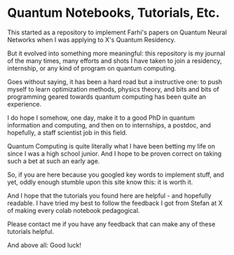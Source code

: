 # Quantum Notebooks, Tutorials, Etc. 

This started as a repository to implement Farhi's papers on Quantum Neural Networks when I was applying to X's Quantum Residency. 

But it evolved into something more meaningful: this repository is my journal of the many times, many efforts and shots I have taken to join a residency, internship, or any kind of program on quantum computing. 

Goes without saying, it has been a hard road but a instructive one: to push myself to learn optimization methods, physics theory, and bits and bits of programming geared towards quantum computing has been quite an experience. 

I do hope I somehow, one day, make it to a good PhD in quantum information and computing, and then on to internships, a postdoc, and hopefully, a staff scientist job in this field. 

Quantum Computing is quite literally what I have been betting my life on since I was a high school junior. And I hope to be proven correct on taking such a bet at such an early age. 

So, if you are here because you googled key words to implement stuff, and yet, oddly enough stumble upon this site know this: it is worth it. 

And I hope that the tutorials you found here are helpful - and hopefully readable. I have tried my best to follow the feedback I got from Stefan at X of making every colab notebook pedagogical.

Please contact me if you have any feedback that can make any of these tutorials helpful. 

And above all: Good luck!
 
